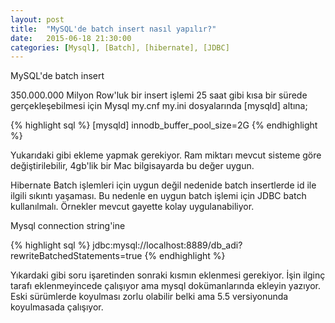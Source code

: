 ```yaml
---
layout: post
title:  "MySQL'de batch insert nasıl yapılır?"
date:   2015-06-18 21:30:00
categories: [Mysql], [Batch], [hibernate], [JDBC]
---
```


MySQL'de batch insert

350.000.000 Milyon Row'luk bir insert işlemi 25 saat gibi kısa bir sürede gerçekleşebilmesi için Mysql my.cnf my.ini dosyalarında [mysqld] altına;

{% highlight sql %}
[mysqld]
innodb_buffer_pool_size=2G
{% endhighlight %}

Yukarıdaki gibi ekleme yapmak gerekiyor. Ram miktarı mevcut sisteme göre değiştirilebilir, 4gb'lik bir Mac bilgisayarda bu değer uygun.

Hibernate Batch işlemleri için uygun değil nedenide batch insertlerde id ile ilgili sıkıntı yaşaması. Bu nedenle en uygun batch işlemi için JDBC batch kullanılmalı. Örnekler mevcut gayette kolay uygulanabiliyor.

Mysql connection string'ine 

{% highlight sql %}
jdbc:mysql://localhost:8889/db_adi?rewriteBatchedStatements=true
{% endhighlight %}

Yıkardaki gibi soru işaretinden sonraki kısmın eklenmesi gerekiyor. İşin ilginç tarafı eklenmeyincede çalışıyor ama mysql dokümanlarında ekleyin yazıyor. Eski sürümlerde koyulması zorlu olabilir belki ama 5.5 versiyonunda koyulmasada çalışıyor.